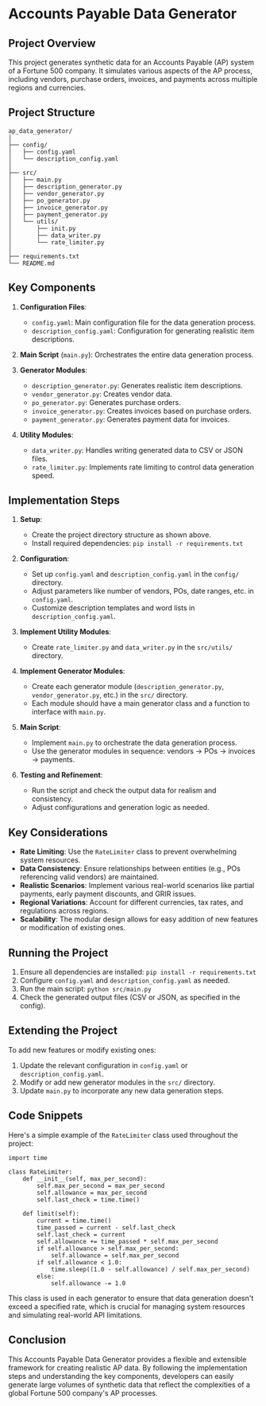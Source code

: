 # Accounts Payable Data Generator

## Project Overview

This project generates synthetic data for an Accounts Payable (AP) system of a Fortune 500 company. It simulates various aspects of the AP process, including vendors, purchase orders, invoices, and payments across multiple regions and currencies.

## Project Structure

```
ap_data_generator/
│
├── config/
│   ├── config.yaml
│   └── description_config.yaml
│
├── src/
│   ├── main.py
│   ├── description_generator.py
│   ├── vendor_generator.py
│   ├── po_generator.py
│   ├── invoice_generator.py
│   ├── payment_generator.py
│   └── utils/
│       ├── init.py
│       ├── data_writer.py
│       └── rate_limiter.py
│
├── requirements.txt
└── README.md
```

## Key Components

1. **Configuration Files**: 
   - `config.yaml`: Main configuration file for the data generation process.
   - `description_config.yaml`: Configuration for generating realistic item descriptions.

2. **Main Script** (`main.py`): 
   Orchestrates the entire data generation process.

3. **Generator Modules**:
   - `description_generator.py`: Generates realistic item descriptions.
   - `vendor_generator.py`: Creates vendor data.
   - `po_generator.py`: Generates purchase orders.
   - `invoice_generator.py`: Creates invoices based on purchase orders.
   - `payment_generator.py`: Generates payment data for invoices.

4. **Utility Modules**:
   - `data_writer.py`: Handles writing generated data to CSV or JSON files.
   - `rate_limiter.py`: Implements rate limiting to control data generation speed.

## Implementation Steps

1. **Setup**:
   - Create the project directory structure as shown above.
   - Install required dependencies: `pip install -r requirements.txt`

2. **Configuration**:
   - Set up `config.yaml` and `description_config.yaml` in the `config/` directory.
   - Adjust parameters like number of vendors, POs, date ranges, etc. in `config.yaml`.
   - Customize description templates and word lists in `description_config.yaml`.

3. **Implement Utility Modules**:
   - Create `rate_limiter.py` and `data_writer.py` in the `src/utils/` directory.

4. **Implement Generator Modules**:
   - Create each generator module (`description_generator.py`, `vendor_generator.py`, etc.) in the `src/` directory.
   - Each module should have a main generator class and a function to interface with `main.py`.

5. **Main Script**:
   - Implement `main.py` to orchestrate the data generation process.
   - Use the generator modules in sequence: vendors -> POs -> invoices -> payments.

6. **Testing and Refinement**:
   - Run the script and check the output data for realism and consistency.
   - Adjust configurations and generation logic as needed.

## Key Considerations

- **Rate Limiting**: Use the `RateLimiter` class to prevent overwhelming system resources.
- **Data Consistency**: Ensure relationships between entities (e.g., POs referencing valid vendors) are maintained.
- **Realistic Scenarios**: Implement various real-world scenarios like partial payments, early payment discounts, and GRIR issues.
- **Regional Variations**: Account for different currencies, tax rates, and regulations across regions.
- **Scalability**: The modular design allows for easy addition of new features or modification of existing ones.

## Running the Project

1. Ensure all dependencies are installed: `pip install -r requirements.txt`
2. Configure `config.yaml` and `description_config.yaml` as needed.
3. Run the main script: `python src/main.py`
4. Check the generated output files (CSV or JSON, as specified in the config).

## Extending the Project

To add new features or modify existing ones:
1. Update the relevant configuration in `config.yaml` or `description_config.yaml`.
2. Modify or add new generator modules in the `src/` directory.
3. Update `main.py` to incorporate any new data generation steps.

## Code Snippets

Here's a simple example of the `RateLimiter` class used throughout the project:

```
import time

class RateLimiter:
    def __init__(self, max_per_second):
        self.max_per_second = max_per_second
        self.allowance = max_per_second
        self.last_check = time.time()

    def limit(self):
        current = time.time()
        time_passed = current - self.last_check
        self.last_check = current
        self.allowance += time_passed * self.max_per_second
        if self.allowance > self.max_per_second:
            self.allowance = self.max_per_second
        if self.allowance < 1.0:
            time.sleep((1.0 - self.allowance) / self.max_per_second)
        else:
            self.allowance -= 1.0
```

This class is used in each generator to ensure that data generation doesn't exceed a specified rate, which is crucial for managing system resources and simulating real-world API limitations.

## Conclusion
This Accounts Payable Data Generator provides a flexible and extensible framework for creating realistic AP data. By following the implementation steps and understanding the key components, developers can easily generate large volumes of synthetic data that reflect the complexities of a global Fortune 500 company's AP processes.